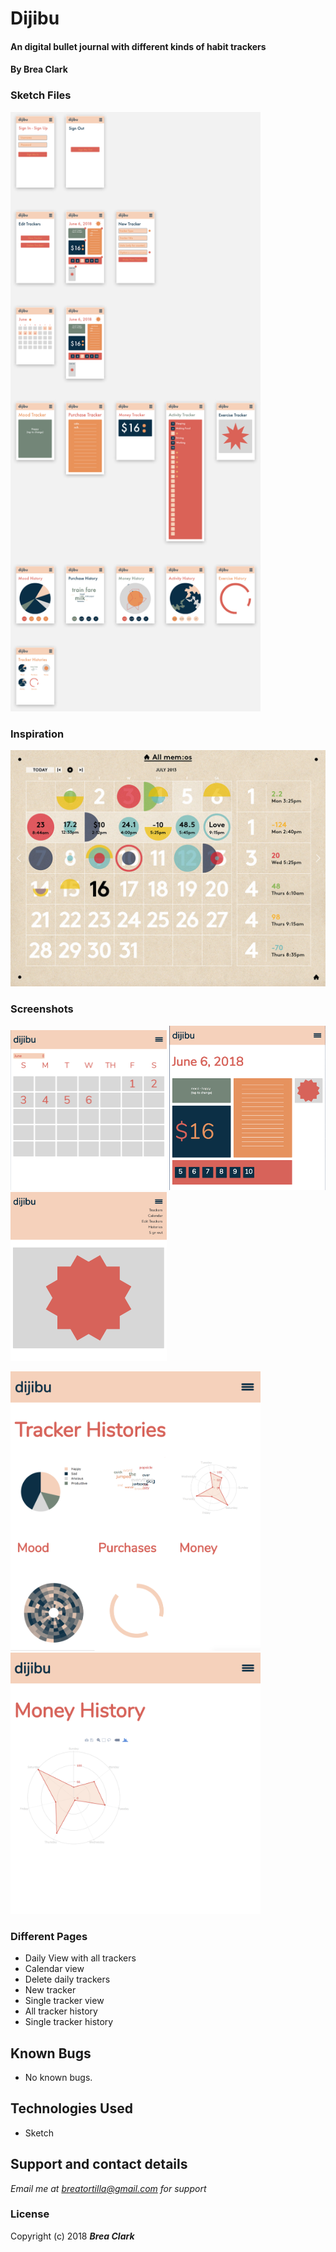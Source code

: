# Dijibu

#### An digital bullet journal with different kinds of habit trackers

#### By **Brea Clark**

### Sketch Files

<img width="400" src="https://raw.githubusercontent.com/breaclark/dijibu/master/Screen%20Shot%202018-06-13%20at%202.21.04%20PM.png">

### Inspiration

<img src="https://raw.githubusercontent.com/breaclark/dijibu/master/memo_2.jpg">

### Screenshots

<p>
<img src="https://raw.githubusercontent.com/breaclark/dijibu/master/Screen%20Shot%202018-06-21%20at%208.24.51%20AM.png" width="250">
<img src="https://raw.githubusercontent.com/breaclark/dijibu/master/Screen%20Shot%202018-06-21%20at%208.24.17%20AM.png" width="250">
<img src="https://raw.githubusercontent.com/breaclark/dijibu/master/Screen%20Shot%202018-06-21%20at%208.24.03%20AM.png" width="250">
</p>

<p>
<img src="https://raw.githubusercontent.com/breaclark/dijibu/master/Screen%20Shot%202018-06-21%20at%208.24.32%20AM.png" width="400">
<img src="https://raw.githubusercontent.com/breaclark/dijibu/master/Screen%20Shot%202018-06-21%20at%208.24.41%20AM.png" width="400">
</p>

### Different Pages

* Daily View with all trackers
* Calendar view
* Delete daily trackers
* New tracker
* Single tracker view
* All tracker history
* Single tracker history


## Known Bugs
* No known bugs.

## Technologies Used

* Sketch

## Support and contact details

_Email me at breatortilla@gmail.com for support_

### License

Copyright (c) 2018 **_Brea Clark_**
